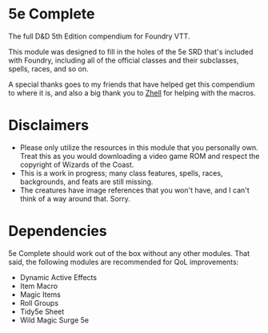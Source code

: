 # 5e Complete
The full D&amp;D 5th Edition compendium for Foundry VTT.

This module was designed to fill in the holes of the 5e SRD that's included with Foundry, including all of the official classes and their subclasses, spells, races, and so on.

A special thanks goes to my friends that have helped get this compendium to where it is, and also a big thank you to [Zhell](https://github.com/krbz999?tab=repositories) for helping with the macros.

# Disclaimers
- Please only utilize the resources in this module that you personally own. Treat this as you would downloading a video game ROM and respect the copyright of Wizards of the Coast.
- This is a work in progress; many class features, spells, races, backgrounds, and feats are still missing.
- The creatures have image references that you won't have, and I can't think of a way around that. Sorry.

# Dependencies
5e Complete should work out of the box without any other modules. That said, the following modules are recommended for QoL improvements:
- Dynamic Active Effects
- Item Macro
- Magic Items
- Roll Groups
- Tidy5e Sheet
- Wild Magic Surge 5e
